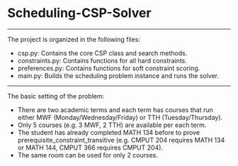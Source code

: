 # Scheduling-CSP-Solver

---

The project is organized in the following files:
- csp.py: Contains the core CSP class and search methods.
- constraints.py: Contains functions for all hard constraints.
- preferences.py: Contains functions for soft constraint scoring.
- main.py: Builds the scheduling problem instance and runs the solver.

---

The basic setting of the problem: 

- There are two academic terms and each term has courses that run either MWF (Monday/Wednesday/Friday) or TTH (Tuesday/Thursday).
- Only 5 courses (e.g. 3 MWF, 2 TTH) are available per each term.
- The student has already completed MATH 134 before to prove prerequisite_constraint_transitive (e.g. CMPUT 204 requires MATH 134 or MATH 144, CMPUT 366 requires CMPUT 204).
- The same room can be used for only 2 courses. 
